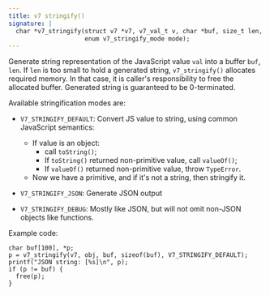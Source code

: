 ```yaml
---
title: v7 stringify()
signature: |
  char *v7_stringify(struct v7 *v7, v7_val_t v, char *buf, size_t len,
                     enum v7_stringify_mode mode);
---
```


Generate string representation of the JavaScript value `val` into a buffer
`buf`, `len`. If `len` is too small to hold a generated string,
`v7_stringify()` allocates required memory. In that case, it is caller's
responsibility to free the allocated buffer. Generated string is guaranteed
to be 0-terminated.

Available stringification modes are:

- `V7_STRINGIFY_DEFAULT`:
  Convert JS value to string, using common JavaScript semantics:
  - If value is an object:
    - call `toString()`;
    - If `toString()` returned non-primitive value, call `valueOf()`;
    - If `valueOf()` returned non-primitive value, throw `TypeError`.
  - Now we have a primitive, and if it's not a string, then stringify it.

- `V7_STRINGIFY_JSON`:
  Generate JSON output

- `V7_STRINGIFY_DEBUG`:
  Mostly like JSON, but will not omit non-JSON objects like functions.

Example code:

    char buf[100], *p;
    p = v7_stringify(v7, obj, buf, sizeof(buf), V7_STRINGIFY_DEFAULT);
    printf("JSON string: [%s]\n", p);
    if (p != buf) {
      free(p);
    } 

